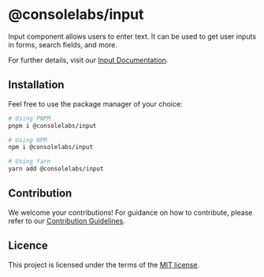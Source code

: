 # @consolelabs/input

Input component allows users to enter text. It can be used to get user inputs in
forms, search fields, and more.

For further details, visit our
[Input Documentation](https://ds.console.so/?path=/docs/ui-input--docs).

## Installation

Feel free to use the package manager of your choice:

```sh
# Using PNPM
pnpm i @consolelabs/input

# Using NPM
npm i @consolelabs/input

# Using Yarn
yarn add @consolelabs/input
```

## Contribution

We welcome your contributions! For guidance on how to contribute, please refer
to our [Contribution Guidelines](/CONTRIBUTING.md).

## Licence

This project is licensed under the terms of the
[MIT license](https://choosealicense.com/licenses/mit/).
